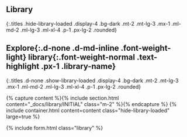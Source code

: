 ## Library
{:.titles .hide-library-loaded .display-4 .bg-dark .mt-2 .mt-lg-3 .mx-1 .ml-md-2 .ml-lg-3 .ml-xl-4 .p-1 .px-lg-2 .rounded}

## __Explore__{:.d-none .d-md-inline .font-weight-light} __library__{:.font-weight-normal .text-highlight .px-1 .library-name}
{:.titles .d-none .show-library-loaded .display-4 .bg-dark .mt-2 .mt-lg-3 .mx-1 .ml-md-2 .ml-lg-3 .ml-xl-4 .p-1 .px-lg-2 .rounded}

{% capture content %}{% include section.html content="_docs/library/INITIAL" class="m-2" %}{% endcapture %}
{% include container.html content=content class="hide-library-loaded" large=true %}

{% include form.html class="library" %}